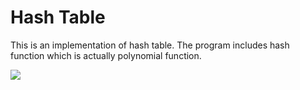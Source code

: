 # Hash Table
This is an implementation of hash table. The program includes hash function which is actually polynomial function.



<img src="https://i.pinimg.com/originals/80/e1/96/80e196a2a8f73ccf5f7534ad932ca9da.jpg">
